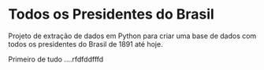 # Todos os Presidentes do Brasil
Projeto de extração de dados em Python para criar uma base de dados com todos os presidentes do Brasil de 1891 até hoje.

Primeiro de tudo ....rfdfddfffd
